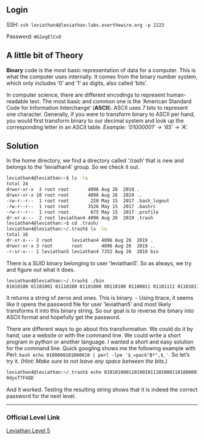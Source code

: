## Login

SSH: `ssh leviathan4@leviathan.labs.overthewire.org -p 2223`

Password: `WG1egElCvO`

## A little bit of Theory

**Binary** code is the most basic representation of data for a computer. This is what the computer uses internally. It comes from the binary number system, which only includes ‘0’ and ‘1’ as digits, also called ‘bits’.

In computer science, there are different encodings to represent human-readable text. The most basic and common one is the ‘American Standard Code for Information Interchange’ (**ASCII**). ASCII uses 7 bits to represent one character. Generally, if you were to transform binary to ASCII per hand, you would first transform binary to our decimal system and look up the corresponding letter in an ASCII table. _Example: ‘01000001’ -> ‘65’ -> ‘A’._

## Solution

In the home directory, we find a directory called ‘.trash’ that is new and belongs to the ’leviathan4’ group. So we check it out.

```bash
leviathan4@leviathan:~$ ls -la
total 24
drwxr-xr-x  3 root root       4096 Aug 26  2019 .
drwxr-xr-x 10 root root       4096 Aug 26  2019 ..
-rw-r--r--  1 root root        220 May 15  2017 .bash_logout
-rw-r--r--  1 root root       3526 May 15  2017 .bashrc
-rw-r--r--  1 root root        675 May 15  2017 .profile
dr-xr-x---  2 root leviathan4 4096 Aug 26  2019 .trash
leviathan4@leviathan:~$ cd .trash/
leviathan4@leviathan:~/.trash$ ls -la
total 16
dr-xr-x--- 2 root       leviathan4 4096 Aug 26  2019 .
drwxr-xr-x 3 root       root       4096 Aug 26  2019 ..
-r-sr-x--- 1 leviathan5 leviathan4 7352 Aug 26  2019 bin
```

There is a SUID binary belonging to user ’leviathan5’. So as always, we try and figure out what it does.

```bash
leviathan4@leviathan:~/.trash$ ./bin 
01010100 01101001 01110100 01101000 00110100 01100011 01101111 01101011 01100101 01101001 00001010
```

It returns a string of zeros and ones. This is binary. - Using ltrace, it seems like it opens the password file for user ’leviathan5’ and most likely transforms it into this binary string. So our goal is to reverse the binary into ASCII format and hopefully get the password.

There are different ways to go about this transformation. We could do it by hand, use a website or with the command line. We could write a short program in python or another language. I wanted a short and easy solution for the command line. Quick googling shows me the following example with Perl: `bash echo 0100000101000010 | perl -lpe '$_=pack"B*",$_'`. So let’s try it. _(Hint: Make sure to not leave any space between the bits.)_

```bash
leviathan4@leviathan:~/.trash$ echo 0101010001101001011101000110100000110100011000110110111101101011011001010110100100001010 | perl -lpe '$_=pack"B*",$_'
0dyxT7F4QD
```

And it worked. Testing the resulting string shows that it is indeed the correct password for the next level.

---
### Official Level Link

[Leviathan Level 5](https://overthewire.org/wargames/leviathan/leviathan5.html)